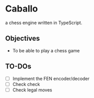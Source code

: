 # Caballo

a chess engine written in TypeScript.

## Objectives

- To be able to play a chess game

## TO-DOs

- [ ] Implement the FEN encoder/decoder
- [ ] Check check
- [ ] Check legal moves